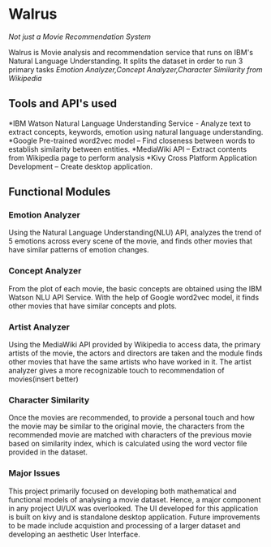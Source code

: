 # Walrus
*Not just a Movie Recommendation System*

Walrus is Movie analysis and recommendation service that runs on IBM's Natural Language Understanding.
It splits the dataset in order to run 3 primary tasks *Emotion Analyzer,Concept Analyzer,Character Similarity from Wikipedia*

## Tools and API's used
*IBM Watson Natural Language Understanding Service - Analyze text to extract concepts, keywords, emotion using natural language understanding.
*Google Pre-trained word2vec model – Find closeness between words to establish similarity between entities.
*MediaWiki API – Extract contents from Wikipedia page to perform analysis
*Kivy Cross Platform Application Development – Create desktop application.

## Functional Modules
### Emotion Analyzer
Using the Natural Language Understanding(NLU) API, analyzes the trend of 5 emotions across every scene of the movie, and finds other movies that have similar patterns of emotion changes. 

### Concept Analyzer
From the plot of each movie, the basic concepts are obtained using the IBM Watson NLU API Service. With the help of Google word2vec model, it finds other movies that have similar concepts and plots. 

### Artist Analyzer
Using the MediaWiki API provided by Wikipedia to access data, the primary artists of the movie, the actors and directors are taken and the module finds other movies that have the same artists who have worked in it. The artist analyzer gives a more recognizable touch to recommendation of movies(insert better)

### Character Similarity
Once the movies are recommended, to provide a personal touch and how the movie may be similar to the original movie, the characters from the recommended movie are matched with characters of the previous movie based on similarity index, which is calculated using the word vector file provided in the dataset.


### Major Issues
This project primarily focused on developing both mathematical and functional models of analysing a movie dataset. Hence, a major component in any project UI/UX was overlooked. The UI developed for this application is built on kivy and is standalone desktop application. Future improvements to be made include acquistion and processing of a larger dataset and developing an aesthetic User Interface. 
